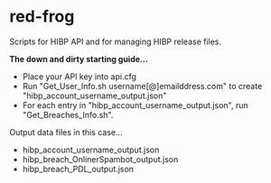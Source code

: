 # red-frog
Scripts for HIBP API and for managing HIBP release files.

**The down and dirty starting guide...**
* Place your API key into api.cfg
* Run "Get_User_Info.sh username[@]emailddress.com" to create "hibp_account_username_output.json"
* For each entry in "hibp_account_username_output.json", run "Get_Breaches_Info.sh".

Output data files in this case...
* hibp_account_username_output.json
* hibp_breach_OnlinerSpambot_output.json
* hibp_breach_PDL_output.json


